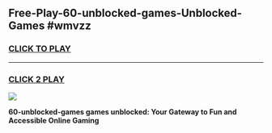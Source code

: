 
## Free-Play-60-unblocked-games-Unblocked-Games #wmvzz
<h3>
<a href="https://news.freeplayer.one?title=60-unblocked-games&ref=8M">CLICK TO PLAY</a></h3>
<hr>

<h3>
<a href="https://news.freeplayer.one?title=60-unblocked-games&ref=8M">CLICK 2 PLAY</a>
  
</h3>

<a href="https://news.freeplayer.one?title=60-unblocked-games&ref=8M"><img src="https://clearcache.store/games.png"></a>


**60-unblocked-games games unblocked: Your Gateway to Fun and Accessible Online Gaming**
